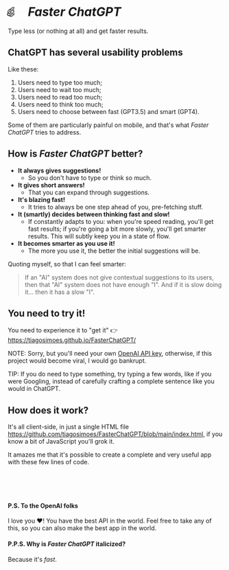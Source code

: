 # <img src="logo.png#gh-light-mode-only" width="30" height="30" style="margin:-5px"><img src="logo_transparent.png#gh-dark-mode-only" width="30" height="30" style="margin:-5px">  *Faster ChatGPT*

Type less (or nothing at all) and get faster results.

## ChatGPT has several usability problems

Like these:
1. Users need to type too much;
2. Users need to wait too much;
3. Users need to read too much;
4. Users need to think too much;
5. Users need to choose between fast (GPT3.5) and smart (GPT4).

Some of them are particularly painful on mobile, and that's what *Faster ChatGPT* tries to address.

## How is *Faster ChatGPT* better?
- **It always gives suggestions!**
  - So you don't have to type or think so much.
- **It gives short answers!**
  - That you can expand through suggestions.
- **It's blazing fast!**
  - It tries to always be one step ahead of you, pre-fetching stuff.
- **It (smartly) decides between thinking fast and slow!**
  - If constantly adapts to you: when you're speed reading, you'll get fast results; if you're going a bit more slowly, you'll get smarter results. This will subtly keep you in a state of flow.
- **It becomes smarter as you use it!**
  - The more you use it, the better the initial suggestions will be.

Quoting myself, so that I can feel smarter:
> If an "AI" system does not give contextual suggestions to its users, then that "AI" system does not have enough "I". And if it is slow doing it... then it has a slow "I". 

## You need to try it!
You need to experience it to "get it" 👉 https://tiagosimoes.github.io/FasterChatGPT/

NOTE: Sorry, but you'll need your own [OpenAI API key](https://platform.openai.com/account/api-keys), otherwise, if this project would become viral, I would go bankrupt.

TIP: If you do need to type something, try typing a few words, like if you were Googling, instead of carefully crafting a complete sentence like you would in ChatGPT. 

## How does it work?
It's all client-side, in just a single HTML file https://github.com/tiagosimoes/FasterChatGPT/blob/main/index.html, if you know a bit of JavaScript you'll grok it.

It amazes me that it's possible to create a complete and very useful app with these few lines of code. 

<br><br><br>

#### P.S. To the OpenAI folks
I love you ❤️! You have the best API in the world. Feel free to take any of this, so you can also make the best app in the world.

#### P.P.S. Why is *Faster ChatGPT* italicized?
Because it's *fast*.

